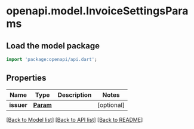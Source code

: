# openapi.model.InvoiceSettingsParams

## Load the model package
```dart
import 'package:openapi/api.dart';
```

## Properties
Name | Type | Description | Notes
------------ | ------------- | ------------- | -------------
**issuer** | [**Param**](Param.md) |  | [optional] 

[[Back to Model list]](../README.md#documentation-for-models) [[Back to API list]](../README.md#documentation-for-api-endpoints) [[Back to README]](../README.md)


